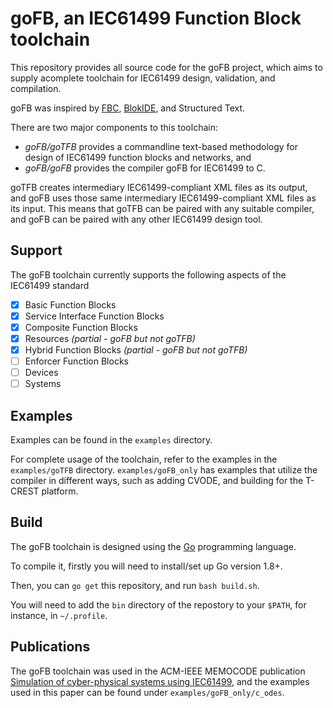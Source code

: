 # goFB, an IEC61499 Function Block toolchain

This repository provides all source code for the goFB project, which aims to supply acomplete toolchain for IEC61499 design, validation, and compilation.

goFB was inspired by [FBC](https://www.researchgate.net/publication/224453746_Efficient_implementation_of_IEC_61499_function_blocks), [BlokIDE](http://timeme.io), and Structured Text.

There are two major components to this toolchain:
* *goFB/goTFB* provides a commandline text-based methodology for design of IEC61499 function blocks and networks, and
* *goFB/goFB* provides the compiler goFB for IEC61499 to C.

goTFB creates intermediary IEC61499-compliant XML files as its output, and goFB uses those same intermediary IEC61499-compliant XML files as its input.
This means that goTFB can be paired with any suitable compiler, and goFB can be paired with any other IEC61499 design tool.

## Support

The goFB toolchain currently supports the following aspects of the IEC61499 standard
- [x] Basic Function Blocks
- [x] Service Interface Function Blocks
- [x] Composite Function Blocks
- [x] Resources *(partial - goFB but not goTFB)*
- [x] Hybrid Function Blocks *(partial - goFB but not goTFB)*
- [ ] Enforcer Function Blocks
- [ ] Devices 
- [ ] Systems

## Examples

Examples can be found in the `examples` directory. 

For complete usage of the toolchain, refer to the examples in the `examples/goTFB` directory. `examples/goFB_only` has examples that utilize the compiler in different ways, such as adding CVODE, and building for the T-CREST platform.

## Build

The goFB toolchain is designed using the [Go](https://golang.org) programming language. 

To compile it, firstly you will need to install/set up Go version 1.8+.

Then, you can `go get` this repository, and run `bash build.sh`.

You will need to add the `bin` directory of the repostory to your `$PATH`, for instance, in `~/.profile`.

## Publications

The goFB toolchain was used in the ACM-IEEE MEMOCODE publication [Simulation of cyber-physical systems using IEC61499](https://dl.acm.org/citation.cfm?id=3127052), and the examples used in this paper can be found under `examples/goFB_only/c_odes`.
